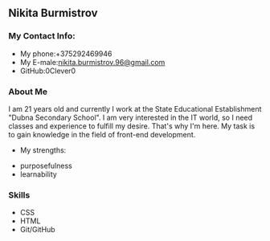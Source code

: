## **Nikita Burmistrov**

### **My Contact Info:**
 * My phone:+375292469946
 * My E-male:nikita.burmistrov.96@gmail.com
 * GitHub:0Clever0
 
### **About Me**

I am 21 years old and currently I work at the State Educational Establishment "Dubna Secondary School". I am very interested in the IT world, so I need classes and experience to fulfill my desire. That's why I'm here. My task is to gain knowledge in the field of front-end development.

* My strengths:
 + purposefulness
 + learnability
  

### **Skills**
 * CSS
 * HTML
 * Git/GitHub
